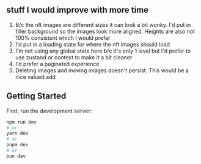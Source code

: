 ## stuff I would improve with more time

1. B/c the nft images are different sizes it can look a bit wonky. I'd put in filler background so the images look more aligned. Heights are also not 100% consistent which I would prefer
2. I'd put in a loading state for where the nft images should load
3. I'm not using any global state here b/c it's only 1 level but I'd prefer to use zustand or context to make it a bit cleaner
4. I'd prefer a paginated experience
5. Deleting images and moving images doesn't persist. This would be a nice valued add

## Getting Started

First, run the development server:

```bash
npm run dev
# or
yarn dev
# or
pnpm dev
# or
bun dev
```
